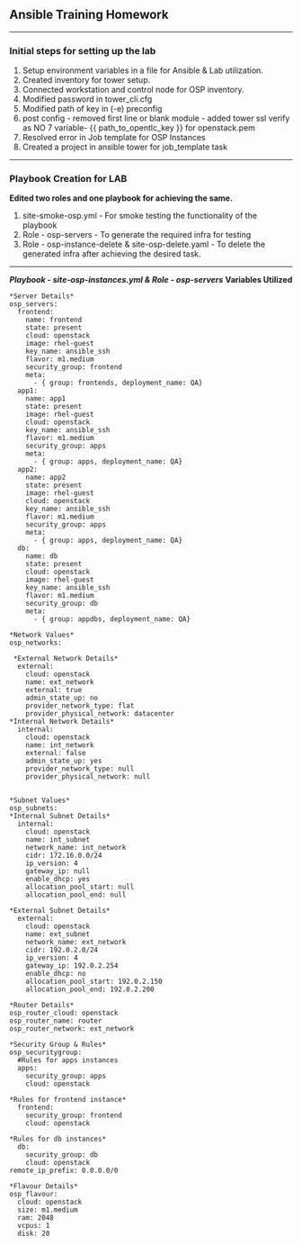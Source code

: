 
## Ansible Training Homework ##

-----------------------------------------------------------------------------------------------------------------------------------------------------------------------------------
### Initial steps for setting up the lab ###

1. Setup environment variables in a file for Ansible & Lab utilization.
2. Created inventory for tower setup.
3. Connected workstation and control node for OSP inventory.
4. Modified password in tower_cli.cfg 
5. Modified path of key in (-e) preconfig 
6. post config - removed first line or blank module - added tower ssl verify as NO
7 variable- {{ path_to_opentlc_key }} for openstack.pem
8. Resolved error in  Job template for OSP Instances
9. Created a project in ansible tower for job_template task 

-----------------------------------------------------------------------------------------------------------------------------------------------------------------------------------

### Playbook Creation for LAB ###


__Edited two roles and one playbook for achieving the same.__

1. site-smoke-osp.yml - For smoke testing the functionality of the playbook
2. Role - osp-servers - To generate the required infra for testing
3. Role - osp-instance-delete & site-osp-delete.yaml - To delete the generated infra after achieving the desired task.

-----------------------------------------------------------------------------------------------------------------------------------------------------------------------------------
***Playbook - site-osp-instances.yml & Role - osp-servers***
**Variables Utilized**
```
*Server Details*
osp_servers:
  frontend:
    name: frontend
    state: present
    cloud: openstack
    image: rhel-guest
    key_name: ansible_ssh
    flavor: m1.medium
    security_group: frontend
    meta:
      - { group: frontends, deployment_name: QA}
  app1:
    name: app1
    state: present
    image: rhel-guest
    cloud: openstack
    key_name: ansible_ssh
    flavor: m1.medium
    security_group: apps
    meta:
      - { group: apps, deployment_name: QA}
  app2:
    name: app2
    state: present
    image: rhel-guest
    cloud: openstack
    key_name: ansible_ssh
    flavor: m1.medium
    security_group: apps
    meta:
      - { group: apps, deployment_name: QA}
  db:
    name: db
    state: present
    cloud: openstack
    image: rhel-guest
    key_name: ansible_ssh
    flavor: m1.medium
    security_group: db
    meta:
      - { group: appdbs, deployment_name: QA}

*Network Values*
osp_networks:
 
 *External Network Details*
  external:
    cloud: openstack
    name: ext_network
    external: true
    admin_state_up: no
    provider_network_type: flat
    provider_physical_network: datacenter
*Internal Network Details*
  internal:
    cloud: openstack
    name: int_network
    external: false
    admin_state_up: yes
    provider_network_type: null
    provider_physical_network: null


*Subnet Values*
osp_subnets:
*Internal Subnet Details*
  internal:
    cloud: openstack
    name: int_subnet
    network_name: int_network
    cidr: 172.16.0.0/24
    ip_version: 4
    gateway_ip: null
    enable_dhcp: yes
    allocation_pool_start: null
    allocation_pool_end: null
    
*External Subnet Details*
  external:
    cloud: openstack
    name: ext_subnet
    network_name: ext_network
    cidr: 192.0.2.0/24
    ip_version: 4
    gateway_ip: 192.0.2.254
    enable_dhcp: no
    allocation_pool_start: 192.0.2.150
    allocation_pool_end: 192.0.2.200

*Router Details*
osp_router_cloud: openstack
osp_router_name: router
osp_router_network: ext_network

*Security Group & Rules*
osp_securitygroup:
  #Rules for apps instances
  apps:
    security_group: apps
    cloud: openstack
  
*Rules for frontend instance*
  frontend:
    security_group: frontend
    cloud: openstack

*Rules for db instances*
  db:
    security_group: db
    cloud: openstack
remote_ip_prefix: 0.0.0.0/0

*Flavour Details*
osp_flavour:
  cloud: openstack
  size: m1.medium
  ram: 2048
  vcpus: 1
  disk: 20
```
